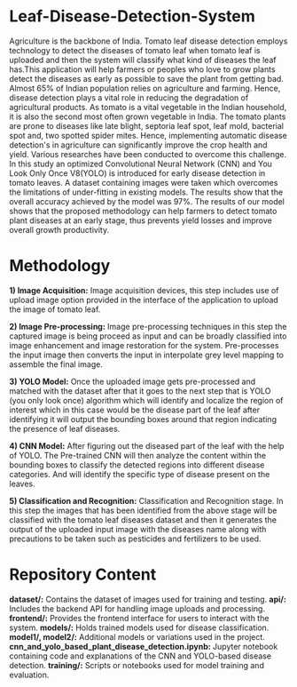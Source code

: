 # Leaf-Disease-Detection-System
Agriculture is the backbone of India. Tomato leaf disease detection employs technology to detect the diseases of tomato leaf when tomato leaf is uploaded and then the system will classify what kind of diseases the leaf has.This application will help farmers or peoples who love to grow plants detect the diseases as early as possible to save the plant from getting bad. Almost 65\% of Indian population relies on agriculture and farming. Hence, disease detection plays a vital role in reducing the degradation of agricultural products. As tomato is a vital vegetable in the Indian household, it is also the  second most often grown vegetable in India. The tomato plants are prone to diseases like late blight, septoria leaf spot, leaf mold, bacterial spot and, two spotted spider mites. Hence, implementing automatic disease detection's in agriculture can significantly improve the crop health and yield. Various researches have been conducted to overcome this  challenge. In this study an optimized Convolutional Neural Network (CNN) and You Look Only Once V8(YOLO) is introduced for early disease detection in tomato leaves. A dataset containing  images were taken which overcomes the limitations of under-fitting in existing models. The results show that the overall accuracy achieved by the model was 97\%. The results of our model shows that the proposed methodology can help farmers to detect tomato plant diseases at an early stage, thus prevents yield losses and improve overall growth productivity.

# Methodology
**1) Image Acquisition:** Image acquisition devices, this step includes use of upload image option provided in the interface of the application to upload the image of tomato leaf.


**2) Image Pre-processing:** Image pre-processing techniques in this step the captured image is being proceed as input and can be broadly classified into image enhancement and image restoration for the system. Pre-processes the input image then converts the input in interpolate grey level mapping to assemble the final image.


**3) YOLO Model:** Once the uploaded image gets pre-processed and matched with the dataset after that it goes to the next step that is YOLO (you only look once) algorithm which will identify and localize the region of interest which in this case would be the disease part of the leaf after identifying it will output the bounding boxes around that region indicating the presence of leaf diseases.


**4) CNN Model:** After figuring out the diseased part of the leaf with the help of YOLO. The Pre-trained CNN will then analyze the content within the bounding boxes to classify the detected regions into different disease categories. And will identify the specific type of disease present on the leaves.


**5) Classification and Recognition:**  Classification and Recognition stage. In this step the images that has been identified from the above stage will be classified with the tomato leaf diseases dataset and then it generates the output of the uploaded input image with the diseases name along with precautions to be taken such as pesticides and fertilizers to be used.


# Repository Content
**dataset/:** Contains the dataset of images used for training and testing.
**api/:** Includes the backend API for handling image uploads and processing.
**frontend/:** Provides the frontend interface for users to interact with the system.
**models/:** Holds trained models used for disease classification.
**model1/, model2/:** Additional models or variations used in the project.
**cnn_and_yolo_based_plant_disease_detection.ipynb:** Jupyter notebook containing code and explanations of the CNN and YOLO-based disease detection.
**training/:** Scripts or notebooks used for model training and evaluation.
